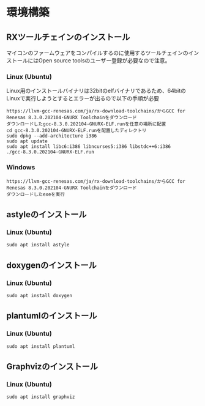# 環境構築


## RXツールチェインのインストール
マイコンのファームウェアをコンパイルするのに使用するツールチェインのインストールにはOpen source toolsのユーザー登録が必要なので注意。

### Linux (Ubuntu)
Linux用のインストールバイナリは32bitのelfバイナリであるため、64bitのLinuxで実行しようとするとエラーが出るので以下の手順が必要
```
https://llvm-gcc-renesas.com/ja/rx-download-toolchains/からGCC for Renesas 8.3.0.202104-GNURX Toolchainをダウンロード
ダウンロードしたgcc-8.3.0.202104-GNURX-ELF.runを任意の場所に配置
cd gcc-8.3.0.202104-GNURX-ELF.runを配置したディレクトリ
sudo dpkg --add-architecture i386
sudo apt update
sudo apt install libc6:i386 libncurses5:i386 libstdc++6:i386
./gcc-8.3.0.202104-GNURX-ELF.run
```

### Windows

```
https://llvm-gcc-renesas.com/ja/rx-download-toolchains/からGCC for Renesas 8.3.0.202104-GNURX Toolchainをダウンロード
ダウンロードしたexeを実行

```

## astyleのインストール

### Linux (Ubuntu)
```
sudo apt install astyle
```

## doxygenのインストール

### Linux (Ubuntu)
```
sudo apt install doxygen
```

## plantumlのインストール

### Linux (Ubuntu)
```
sudo apt install plantuml
```

## Graphvizのインストール

### Linux (Ubuntu)
```
sudo apt install graphviz
```